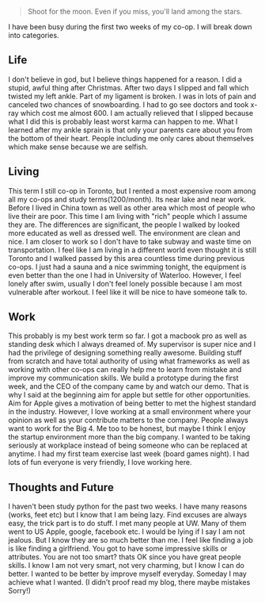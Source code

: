 > Shoot for the moon. Even if you miss, you'll land among the stars.

I have been busy during the first two weeks of my co-op. I will break down into categories.

## Life

I don't believe in god, but I believe things happened for a reason. I did a stupid, awful thing after Christmas. After two days I slipped and fall which twisted my left ankle. Part of my ligament is broken. I was in lots of pain and canceled two chances of snowboarding. I had to go see doctors and took x-ray which cost me almost 600. I am actually relieved that I slipped because what I did this is probably least worst karma can happen to me. What I learned after my ankle sprain is that only your parents care about you from the bottom of their heart. People including me only cares about themselves which make sense because we are selfish. 

## Living
This term I still co-op in Toronto, but I rented a most expensive room among all my co-ops and study terms(1200/month). Its near lake and near work. Before I lived in China town as well as other area which most of people who live their are poor. This time I am living with "rich" people which I assume they are. The differences are significant, the people I walked by looked more educated as well as dressed well. The environment are clean and nice. I am closer to work so I don't have to take subway and waste time on transportation. I feel like I am living in a different world even thought it is still Toronto and I walked passed by this area countless time during previous co-ops. I just had a sauna and a nice swimming tonight, the equipment is even better than the one I had in University of Waterloo. However, I feel lonely after swim, usually I don't feel lonely possible because I am most vulnerable after workout. I feel like it will be nice to have someone talk to.

## Work
This probably is my best work term so far. I got a macbook pro as well as standing desk which I always dreamed of. My supervisor is super nice and I had the privilege of designing something really awesome. Building stuff from scratch and have total authority of using what frameworks as well as working with other co-ops can really help me to learn from mistake and improve my communication skills. We build a prototype during the first week, and the CEO of the company came by and watch our demo. That is why I said at the beginning aim for apple but settle for other opportunities. Aim for Apple gives a motivation of being better to met the highest standard in the industry. However, I love working at a small environment where your opinion as well as your contribute matters to the company. People always want to work for the Big 4. Me too to be honest, but maybe I think I enjoy the startup environment more than the big company. I wanted to be taking seriously at workplace instead of being someone who can be replaced at anytime. I had my first team exercise last week (board games night). I had lots of fun everyone is very friendly, I love working here. 

## Thoughts and Future
I haven't been study python for the past two weeks. I have many reasons (works, feet etc) but I know that I am being lazy. Find excuses are always easy, the trick part is to do stuff. I met many people at UW. Many of them went to US Apple, google, facebook etc. I would be lying if I say I am not jealous. But I know they are so much better than me. I feel like finding a job is like finding a girlfriend. You got to have some impressive skills or attributes. You are not too smart? thats OK since you have great people skills. I know I am not very smart, not very charming, but I know I can do better. I wanted to be better by improve myself everyday. Someday I may achieve what I wanted. (I didn't proof read my blog, there maybe mistakes Sorry!)
